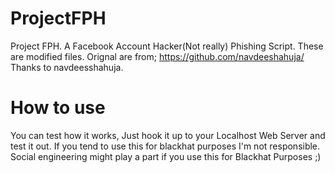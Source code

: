 # ProjectFPH
Project FPH. A Facebook Account Hacker(Not really) Phishing Script.
These are modified files. Orignal are from; https://github.com/navdeeshahuja/
Thanks to navdeesshahuja.

# How to use
You can test how it works, Just hook it up to your Localhost Web Server and test it out. If you tend to use this for blackhat purposes I'm not responsible. Social engineering might play a part if you use this for Blackhat Purposes ;)

